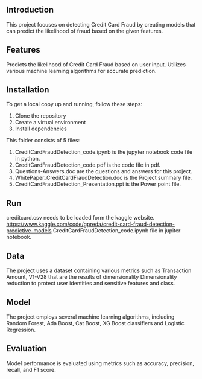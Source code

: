 ## Introduction
This project focuses on detecting Credit Card Fraud by creating models that can predict the likelihood of fraud based on the given features.

## Features
Predicts the likelihood of Credit Card Fraud based on user input.
Utilizes various machine learning algorithms for accurate prediction.


## Installation
To get a local copy up and running, follow these steps:
1) Clone the repository
2) Create a virtual environment
3) Install dependencies

This folder consists of 5 files:

1) CreditCardFraudDetection_code.ipynb is the jupyter notebook code file in python.
2) CreditCardFraudDetection_code.pdf is the code file in pdf.
3) Questions-Answers.doc are the questions and answers for this project.
4) WhitePaper_CreditCardFraudDetection.doc is the Project summary file.
5) CreditCardFraudDetection_Presentation.ppt  is the Power point file.

## Run
creditcard.csv needs to be loaded form the kaggle website.
https://www.kaggle.com/code/gpreda/credit-card-fraud-detection-predictive-models
CreditCardFraudDetection_code.ipynb file in jupiter notebook.

## Data
The project uses a dataset containing various metrics such as Transaction Amount, V1-V28 that are the results of dimensionality Dimensionality reduction to protect user identities and sensitive features and class. 

## Model
The project employs several machine learning algorithms, including Random Forest, Ada Boost, Cat Boost, XG Boost classifiers and Logistic Regression.

## Evaluation
Model performance is evaluated using metrics such as accuracy, precision, recall, and F1 score. 
